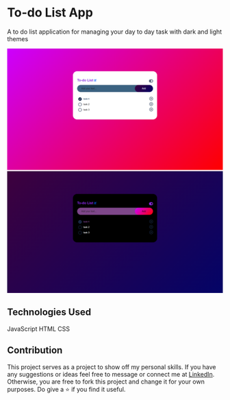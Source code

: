 # To-do List App

A to do list application for managing your day to day task with dark and light themes

![preview_img1](https://github.com/sanyam-saurabh/Frontend-Projects/blob/main/To-do-List/images/preview_img1.png)
![preview_img2](https://github.com/sanyam-saurabh/Frontend-Projects/blob/main/To-do-List/images/preview_img2.png)


## Technologies Used
JavaScript
HTML
CSS

## Contribution

This project serves as a project to show off my personal skills. If you have any suggestions or ideas feel free to message or connect me at [LinkedIn](https://www.linkedin.com/in/sanyam-saurabh/). Otherwise, you are free to fork this project and change it for your own purposes. Do give a ⭐ if you find it useful.
